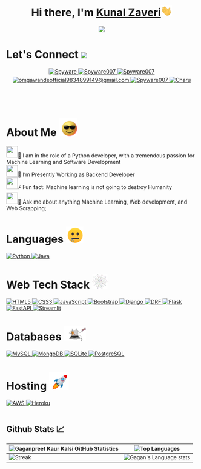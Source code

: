 <h1 align="center">Hi there, I'm <a target="_blank" href="https://github.com/kz2511">Kunal Zaveri</a><img src="https://github.com/ABSphreak/ABSphreak/blob/master/gifs/Hi.gif" width="30px"></h1></h1>
<p align="center">
  <a href="https://github.com/Spyware007/readme-typing-svg">
    <img src="https://readme-typing-svg.herokuapp.com/?lines=Passionate%20Software%20Developer;Backend%20Developer;Self-taught%20Programmer;1.5%20years%20of%20coding%20experience;&font=Fira%20Code&center=true&width=440&height=45&color=800080&vCenter=true&size=22">
  </a>
</p>

# Let's Connect <img src="https://raw.githubusercontent.com/ShahriarShafin/ShahriarShafin/main/Assets/handshake.gif" height="38px">

<div align="center">
 <a href="https://www.linkedin.com/in/kz2511/" target="_blank">
<img src=https://img.shields.io/badge/linkedin-%231E77B5.svg?&style=for-the-badge&logo=linkedin&logoColor=white alt=Spyware linkedin style="margin-bottom: 5px;" />
</a>
  
 <a href="https://github.com/kz2511" target="_blank">
<img src=https://img.shields.io/badge/GitHub-100000?style=for-the-badge&logo=github&logoColor=white alt=Spyware007 GitHub style="margin-bottom: 5px;" />
</a>
  
 <a href="https://twitter.com/KunalZaveri6?s=08" target="_blank">
<img src=https://img.shields.io/badge/twitter-%2300acee.svg?&style=for-the-badge&logo=twitter&logoColor=white alt=Spyware007 twitter style="margin-bottom: 5px;" />
</a>
<a href="mailto:kunalzaveri11@gmail.com" target="_blank">
<img src="https://img.shields.io/badge/Gmail-D14836?style=for-the-badge&logo=gmail&logoColor=white" alt=omgawandeofficial9834899149@gmail.com mail style="margin-bottom: 5px;" />
</a>

<a href="https://www.instagram.com/kunal_251199/" target="_blank">
<img src=https://img.shields.io/badge/Instagram-E4405F?style=for-the-badge&logo=instagram&logoColor=white alt=Spyware007 Instagram style="margin-bottom: 5px;" />
</a>

<a href="https://www.facebook.com/kunal.zaveri.54" target="_blank">
<img src=https://img.shields.io/badge/Facebook-1877F2?style=for-the-badge&logo=facebook&logoColor=white alt=Charu Facebook style="margin-bottom: 5px;" />
</a>
</div>

<br><br>
# About Me <img src="https://github.com/kz2511/kz2511/blob/main/Images/about.gif" height="48px">

<img src="https://github.com/Spyware007/Spyware007/blob/main/img/feather1.png" width="30" height="30">🔭 I am in the role of a Python developer, with a tremendous passion for Machine Learning and Software Development <br>
<img src="https://github.com/Spyware007/Spyware007/blob/main/img/feather2.png" width="30" height="30">🌱 I’m Presently Working as Backend Developer <br>
<img src="https://github.com/Spyware007/Spyware007/blob/main/img/feather1.png" width="30" height="30">⚡ Fun fact: Machine learning is not going to destroy Humanity<br>
<img src="https://github.com/Spyware007/Spyware007/blob/main/img/feather2.png" width="30" height="30">💬 Ask me about anything Machine Learning, Web development, and Web Scrapping;<br>

# Languages <img src="https://github.com/kz2511/kz2511/blob/main/Images/language.gif" height="44px">
<p> 
<a href="https://docs.python.org/3/" target="_blank">
  <img alt="Python" src="https://img.shields.io/badge/python-%2314354C.svg?style=for-the-badge&logo=python&logoColor=white"/>
</a>
<a href="https://docs.oracle.com/en/java/" target="_blank">
  <img alt="Java" src="https://img.shields.io/badge/java-%23ED8B00.svg?&style=for-the-badge&logo=java&logoColor=white" />
</a>
</p>

# Web Tech Stack <img src="https://github.com/kz2511/kz2511/blob/main/Images/web.gif" height="38px">
<div align="left">
<a href="https://developer.mozilla.org/en-US/docs/Web/HTML" target="_blank">
  <img alt="HTML5" src="https://img.shields.io/badge/html5-%23E34F26.svg?style=for-the-badge&logo=html5&logoColor=white"/>
</a>

<a href="https://developer.mozilla.org/en-US/docs/Web/CSS" target="_blank">
  <img alt="CSS3" src="https://img.shields.io/badge/css3-%231572B6.svg?style=for-the-badge&logo=css3&logoColor=white"/> 
</a>

<a href="https://developer.mozilla.org/en-US/docs/Web/JavaScript" target="_blank">
  <img alt="JavaScript" src="https://img.shields.io/badge/javascript-%23323330.svg?style=for-the-badge&logo=javascript&logoColor=%23F7DF1E"/> 
</a>

<a href="https://getbootstrap.com/docs/" target="_blank">
  <img alt="Bootstrap" src="https://img.shields.io/badge/bootstrap-%23563D7C.svg?style=for-the-badge&logo=bootstrap&logoColor=white"/>
</a>

<a href="https://docs.djangoproject.com/en/stable/" target="_blank">
  <img alt="Django" src="https://img.shields.io/badge/Django-%23092E20.svg?style=for-the-badge&logo=django&logoColor=white">
</a>

<a href="https://www.django-rest-framework.org/" target="_blank">
  <img alt="DRF" src="https://img.shields.io/badge/Django%20REST%20framework-%23092E20.svg?style=for-the-badge&logo=django&logoColor=white">
</a>

<a href="https://flask.palletsprojects.com/en/2.1.x/" target="_blank">
  <img alt="Flask" src="https://img.shields.io/badge/Flask-%23000000.svg?style=for-the-badge&logo=flask&logoColor=white">
</a>

<a href="https://fastapi.tiangolo.com/" target="_blank">
  <img alt="FastAPI" src="https://img.shields.io/badge/FastAPI-%230170FE.svg?style=for-the-badge&logo=fastapi&logoColor=white">
</a>

<a href="https://docs.streamlit.io/stable/" target="_blank">
  <img alt="Streamlit" src="https://img.shields.io/badge/Streamlit-%2364CAFF.svg?style=for-the-badge&logo=streamlit&logoColor=white">
</a>
</div>

# Databases <img src="https://github.com/kz2511/kz2511/blob/main/Images/database.gif" height="38px">
<div align="left">
 <a href="https://dev.mysql.com/doc/" target="_blank">
  <img alt="MySQL" src="https://img.shields.io/badge/mysql-%2300f.svg?style=for-the-badge&logo=mysql&logoColor=white"/>
</a>

<a href="https://docs.mongodb.com/" target="_blank">
  <img alt="MongoDB" src ="https://img.shields.io/badge/MongoDB-4EA94B?style=for-the-badge&logo=mongodb&logoColor=white"/>
</a>

<a href="https://www.sqlite.org/docs.html" target="_blank">
  <img alt="SQLite" src ="https://img.shields.io/badge/sqlite-%2307405e.svg?style=for-the-badge&logo=sqlite&logoColor=white"/>
</a>

<a href="https://www.postgresql.org/docs/" target="_blank">
  <img alt="PostgreSQL" src ="https://img.shields.io/badge/PostgreSQL-316192?style=for-the-badge&logo=postgresql&logoColor=white"/>
</a>

</div>

# Hosting <img src="https://github.com/kz2511/kz2511/blob/main/Images/rocket.gif" height="48px">

<div align="left">
 <a href="https://aws.amazon.com/documentation/" target="_blank">
  <img alt="AWS" src="https://img.shields.io/badge/Amazon_AWS-FF9900?style=for-the-badge&logo=amazonaws&logoColor=white"/>
</a>
<a href="https://devcenter.heroku.com/" target="_blank">
  <img alt="Heroku" src="https://img.shields.io/badge/heroku-%23430098.svg?style=for-the-badge&logo=heroku&logoColor=white"/>
</a>
</div><br/>



<h2>Github Stats 📈</h2>


| ![Gaganpreet Kaur Kalsi GitHub Statistics](https://github-readme-stats.vercel.app/api?username=kz2511&show_icons=true) | ![Top Languages](https://github-readme-stats.vercel.app/api/top-langs/?username=kz2511) |
| --- | --- |
| ![Streak](https://github-readme-streak-stats.herokuapp.com/?user=kz2511&light&hide_border=true&line_height=27&width=20) | ![Gagan's Language stats](https://github-readme-stats-eight-theta.vercel.app/api/top-langs/?username=kz2511&layout=compact&langs_count=8&hide_border=true) | 


<br>
<br>
